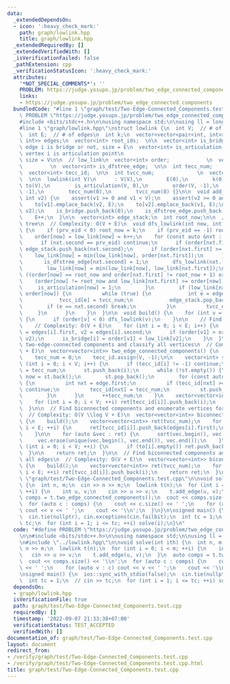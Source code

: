 ```yaml
---
data:
  _extendedDependsOn:
  - icon: ':heavy_check_mark:'
    path: graph/lowlink.hpp
    title: graph/lowlink.hpp
  _extendedRequiredBy: []
  _extendedVerifiedWith: []
  _isVerificationFailed: false
  _pathExtension: cpp
  _verificationStatusIcon: ':heavy_check_mark:'
  attributes:
    '*NOT_SPECIAL_COMMENTS*': ''
    PROBLEM: https://judge.yosupo.jp/problem/two_edge_connected_components
    links:
    - https://judge.yosupo.jp/problem/two_edge_connected_components
  bundledCode: "#line 1 \"graph/test/Two-Edge-Connected_Components.test.cpp\"\n#define\
    \ PROBLEM \"https://judge.yosupo.jp/problem/two_edge_connected_components\"\n\n\
    #include <bits/stdc++.h>\n\nusing namespace std;\n\nusing ll = long long;\n\n\
    #line 1 \"graph/lowlink.hpp\"\nstruct lowlink {\n  int V;  // # of vertices\n\
    \  int E;  // # of edges\n  int k;\n  vector<vector<pair<int, int>>> to;\n  vector<pair<int,\
    \ int>> edges;\n  vector<int> root_ids;  \n\n  vector<int> is_bridge;  // Whether\
    \ edge i is bridge or not, size = E\n  vector<int> is_articulation;  // whether\
    \ vertex i is articulation point\n                                     // or not,\
    \ size = V\n\n  // low_link\n  vector<int> order;            \n  vector<int> low_link;\
    \         \n  vector<int> is_dfstree_edge;  \n\n  int tecc_num;             \n\
    \  vector<int> tecc_id;  \n\n  int tvcc_num;              \n  vector<int> tvcc_id;\
    \  \n\n  lowlink(int V)\n      : V(V),\n        E(0),\n        k(0),\n       \
    \ to(V),\n        is_articulation(V, 0),\n        order(V, -1),\n        low_link(V,\
    \ -1),\n        tecc_num(0),\n        tvcc_num(0) {}\n\n  void add_edge(int v1,\
    \ int v2) {\n    assert(v1 >= 0 and v1 < V);\n    assert(v2 >= 0 and v2 < V);\n\
    \    to[v1].emplace_back(v2, E);\n    to[v2].emplace_back(v1, E);\n    edges.emplace_back(v1,\
    \ v2);\n    is_bridge.push_back(0);\n    is_dfstree_edge.push_back(0);\n    tvcc_id.push_back(-1);\n\
    \    E++;\n  }\n\n  vector<int> edge_stack;\n  int root_now;\n\n  // Build DFS\
    \ tree\n  // Complexity: O(V + E)\n  void dfs_lowlink(int now, int prv_eid = -1)\
    \ {\n    if (prv_eid < 0) root_now = k;\n    if (prv_eid == -1) root_ids.push_back(now);\n\
    \    order[now] = low_link[now] = k++;\n    for (const auto &nxt : to[now]) {\n\
    \      if (nxt.second == prv_eid) continue;\n      if (order[nxt.first] < order[now])\
    \ edge_stack.push_back(nxt.second);\n      if (order[nxt.first] >= 0) {\n    \
    \    low_link[now] = min(low_link[now], order[nxt.first]);\n      } else {\n \
    \       is_dfstree_edge[nxt.second] = 1;\n        dfs_lowlink(nxt.first, nxt.second);\n\
    \        low_link[now] = min(low_link[now], low_link[nxt.first]);\n\n        if\
    \ ((order[now] == root_now and order[nxt.first] != root_now + 1) or\n        \
    \    (order[now] != root_now and low_link[nxt.first] >= order[now])) {\n     \
    \     is_articulation[now] = 1;\n        }\n        if (low_link[nxt.first] >=\
    \ order[now]) {\n          while (true) {\n            int e = edge_stack.back();\n\
    \            tvcc_id[e] = tvcc_num;\n            edge_stack.pop_back();\n    \
    \        if (e == nxt.second) break;\n          }\n          tvcc_num++;\n   \
    \     }\n      }\n    }\n  }\n\n  void build() {\n    for (int v = 0; v < V; ++v)\
    \ {\n      if (order[v] < 0) dfs_lowlink(v);\n    }\n\n    // Find all bridges\n\
    \    // Complexity: O(V + E)\n    for (int i = 0; i < E; i++) {\n      int v1\
    \ = edges[i].first, v2 = edges[i].second;\n      if (order[v1] > order[v2]) swap(v1,\
    \ v2);\n      is_bridge[i] = order[v1] < low_link[v2];\n    }\n  }\n\n  // Find\
    \ two-edge-connected components and classify all vertices\n  // Complexity: O(V\
    \ + E)\n  vector<vector<int>> two_edge_connected_components() {\n    build();\n\
    \    tecc_num = 0;\n    tecc_id.assign(V, -1);\n\n    vector<int> st;\n    for\
    \ (int i = 0; i < V; i++) {\n      if (tecc_id[i] != -1) continue;\n      tecc_id[i]\
    \ = tecc_num;\n      st.push_back(i);\n      while (!st.empty()) {\n        int\
    \ now = st.back();\n        st.pop_back();\n        for (const auto &edge : to[now])\
    \ {\n          int nxt = edge.first;\n          if (tecc_id[nxt] >= 0 or is_bridge[edge.second])\
    \ continue;\n          tecc_id[nxt] = tecc_num;\n          st.push_back(nxt);\n\
    \        }\n      }\n      ++tecc_num;\n    }\n    vector<vector<int>> ret(tecc_num);\n\
    \    for (int i = 0; i < V; ++i) ret[tecc_id[i]].push_back(i);\n    return ret;\n\
    \  }\n\n  // Find biconnected components and enumerate vertices for each component.\n\
    \  // Complexity: O(V \\log V + E)\n  vector<vector<int>> biconnected_components_by_vertices()\
    \ {\n    build();\n    vector<vector<int>> ret(tvcc_num);\n    for (int i = 0;\
    \ i < E; ++i) {\n      ret[tvcc_id[i]].push_back(edges[i].first);\n      ret[tvcc_id[i]].push_back(edges[i].second);\n\
    \    }\n\n    for (auto &vec : ret) {\n      sort(vec.begin(), vec.end());\n \
    \     vec.erase(unique(vec.begin(), vec.end()), vec.end());\n    }\n\n    for\
    \ (int i = 0; i < V; ++i) {\n      if (to[i].empty()) ret.push_back({i});\n  \
    \  }\n\n    return ret;\n  }\n\n  // Find biconnected components and classify\
    \ all edges\n  // Complexity: O(V + E)\n  vector<vector<int>> biconnected_components_by_edges()\
    \ {\n    build();\n    vector<vector<int>> ret(tvcc_num);\n    for (int i = 0;\
    \ i < E; ++i) ret[tvcc_id[i]].push_back(i);\n    return ret;\n  }\n};\n#line 10\
    \ \"graph/test/Two-Edge-Connected_Components.test.cpp\"\n\nvoid solve(int ith)\
    \ {\n  int n, m;\n  cin >> n >> m;\n  lowlink t(n);\n  for (int i = 0; i < m;\
    \ ++i) {\n    int u, v;\n    cin >> u >> v;\n    t.add_edge(u, v);\n  }\n  auto\
    \ comps = t.two_edge_connected_components();\n  cout << comps.size() << '\\n';\n\
    \  for (auto c : comps) {\n    cout << c.size() << ' ';\n    for (auto v : c)\
    \ cout << v << ' ';\n    cout << '\\n';\n  }\n}\n\nsigned main() {\n  ios::sync_with_stdio(false);\n\
    \  cin.tie(nullptr), cin.exceptions(cin.failbit);\n  int tc = 1;\n  // cin >>\
    \ tc;\n  for (int i = 1; i <= tc; ++i) solve(i);\n}\n"
  code: "#define PROBLEM \"https://judge.yosupo.jp/problem/two_edge_connected_components\"\
    \n\n#include <bits/stdc++.h>\n\nusing namespace std;\n\nusing ll = long long;\n\
    \n#include \"../lowlink.hpp\"\n\nvoid solve(int ith) {\n  int n, m;\n  cin >>\
    \ n >> m;\n  lowlink t(n);\n  for (int i = 0; i < m; ++i) {\n    int u, v;\n \
    \   cin >> u >> v;\n    t.add_edge(u, v);\n  }\n  auto comps = t.two_edge_connected_components();\n\
    \  cout << comps.size() << '\\n';\n  for (auto c : comps) {\n    cout << c.size()\
    \ << ' ';\n    for (auto v : c) cout << v << ' ';\n    cout << '\\n';\n  }\n}\n\
    \nsigned main() {\n  ios::sync_with_stdio(false);\n  cin.tie(nullptr), cin.exceptions(cin.failbit);\n\
    \  int tc = 1;\n  // cin >> tc;\n  for (int i = 1; i <= tc; ++i) solve(i);\n}"
  dependsOn:
  - graph/lowlink.hpp
  isVerificationFile: true
  path: graph/test/Two-Edge-Connected_Components.test.cpp
  requiredBy: []
  timestamp: '2022-09-07 21:33:38+07:00'
  verificationStatus: TEST_ACCEPTED
  verifiedWith: []
documentation_of: graph/test/Two-Edge-Connected_Components.test.cpp
layout: document
redirect_from:
- /verify/graph/test/Two-Edge-Connected_Components.test.cpp
- /verify/graph/test/Two-Edge-Connected_Components.test.cpp.html
title: graph/test/Two-Edge-Connected_Components.test.cpp
---
```

